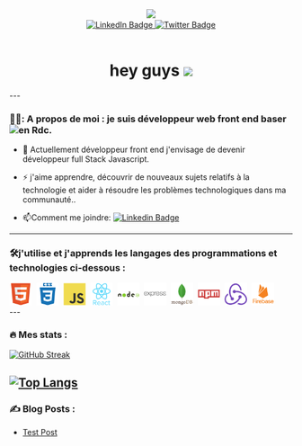 <div id="header" align="center">
  <img src="Blue Modern Personal Fashion Designer Twitter Header.png"/>
    <div id="badges">
  <a href="https://www.linkedin.com/in/oscar-kanangila-2a1887142/">
    <img src="https://img.shields.io/badge/LinkedIn-blue?style=for-the-badge&logo=linkedin&logoColor=white" alt="LinkedIn Badge"/>
  </a>
                                                                                                                    
  <a href="https://twitter.com/oscar_kanangila">
    <img src="https://img.shields.io/badge/Twitter-blue?style=for-the-badge&logo=twitter&logoColor=white" alt="Twitter Badge"/>
  </a>
      
</div>
   <img src="https://komarev.com/ghpvc/?username=Os-humble-man&style=flat-square&color=blue" alt=""/>
<h1>
  hey guys
  <img src="https://media.giphy.com/media/hvRJCLFzcasrR4ia7z/giphy.gif" width="30px"/>
</h1>     
</div>
---

### 👨‍💻: A propos de moi : je suis développeur web front end baser<img src="https://media.giphy.com/media/WUlplcMpOCEmTGBtBW/giphy.gif" width="30">en Rdc.
- :telescope: Actuellement développeur front end j'envisage de devenir développeur full Stack Javascript.

- :zap: j'aime apprendre, découvrir de nouveaux sujets relatifs à la technologie et aider à résoudre les problèmes technologiques dans ma communauté..

- :mailbox:Comment me joindre: [![Linkedin Badge](https://img.shields.io/badge/-Oscar_kanangila-blue?style=flat&logo=Linkedin&logoColor=white)](https://www.linkedin.com/in/oscar-kanangila-2a1887142/)
- ---

### :hammer_and_wrench:j'utilise et j'apprends les langages des programmations et technologies ci-dessous :
<div>
  <img src="https://github.com/devicons/devicon/blob/master/icons/html5/html5-original.svg" title="HTML5" alt="HTML" width="40" height="40"/>&nbsp;
  <img src="https://github.com/devicons/devicon/blob/master/icons/css3/css3-plain-wordmark.svg"  title="CSS3" alt="CSS" width="40" height="40"/>&nbsp;
  <img src="https://github.com/devicons/devicon/blob/master/icons/javascript/javascript-original.svg" title="JavaScript" alt="JavaScript" width="40" height="40"/>&nbsp;
  <img src="https://github.com/devicons/devicon/blob/master/icons/react/react-original-wordmark.svg" title="React" alt="React" width="40" height="40"/>&nbsp;
  <img src="https://github.com/devicons/devicon/blob/master/icons/nodejs/nodejs-original-wordmark.svg" title="NodeJS" alt="NodeJS" width="40" height="40"/>&nbsp;
  <img src="https://github.com/devicons/devicon/blob/master/icons/express/express-original-wordmark.svg" title="Exress" alt="Exress" width="40" height="40"/>&nbsp;
  <img src="https://github.com/devicons/devicon/blob/master/icons/mongodb/mongodb-original-wordmark.svg" title="mongodb" alt="mongodb" width="40" height="40"/>&nbsp;
  <img src="https://github.com/devicons/devicon/blob/master/icons/npm/npm-original-wordmark.svg" title="npm" alt="npm" width="40" height="40"/>&nbsp;
  <img src="https://github.com/devicons/devicon/blob/master/icons/redux/redux-original.svg" title="Redux" alt="Redux " width="40" height="40"/>&nbsp;
  <img src="https://github.com/devicons/devicon/blob/master/icons/firebase/firebase-plain-wordmark.svg" title="Firebase" alt="Firebase" width="40" height="40"/>&nbsp;

</div>
---

### :fire: Mes stats : 
[![GitHub Streak](http://github-readme-streak-stats.herokuapp.com?user=Os-humble-man&theme=github-dark-blue&hide_border=&date_format=M%20j%5B%2C%20Y%5D)](https://git.io/streak-stats)

[![Top Langs](https://github-readme-stats.vercel.app/api/top-langs/?username=Os-humble-man&layout=compact&theme=vision-friendly-dark)](https://github.com/anuraghazra/github-readme-stats)
---

### :writing_hand: Blog Posts :
<!-- BLOG-POST-LIST:START -->
- [Test Post](https://dev.to/itszed0/test-post-490g)
<!-- BLOG-POST-LIST:END -->

